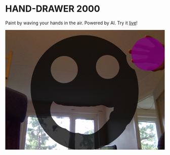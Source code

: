 # HAND-DRAWER 2000
Paint by waving your hands in the air. Powered by AI.
Try it [live](https://malyvsen.github.io/pfau/)!

![](demo.png)
